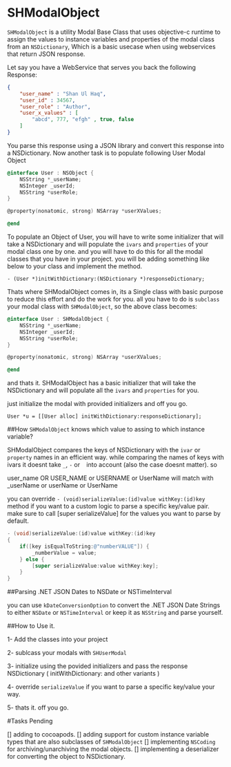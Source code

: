 SHModalObject
=============

`SHModalObject` is a utility Modal Base Class that uses objective-c runtime to assign the values to instance variables and properties of the modal class from an `NSDictionary`, Which is a basic usecase 
when using webservices that return JSON response.

Let say you have a WebService that serves you back the following Response:

```json
{
	"user_name" : "Shan Ul Haq",
	"user_id" : 34567,
	"user_role" : "Author",
	"user_x_values" : [
		"abcd", 777, "efgh" , true, false
	]
}
```

You parse this response using a JSON library and convert this response into a NSDictionary. Now another task is to populate following User Modal Object

```objective-c
@interface User : NSObject {
	NSString *_userName;
	NSInteger _userId;
	NSString *userRole;
}

@property(nonatomic, strong) NSArray *userXValues;

@end
```

To populate an Object of User, you will have to write some initializer that will take a NSDictionary and will populate the `ivars` and `properties` of your modal class one by one. and you will have to do this 
for all the modal classes that you have in your project. you will be adding something like below to your class and implement the method.

	- (User *)initWithDictionary:(NSDictionary *)responseDictionary;

Thats where SHModalObject comes in, its a Single class with basic purpose to reduce this effort and do the work for you. all you have to do is `subclass` your modal class with `SHModalObject`, so the above class becomes:


```objective-c
@interface User : SHModalObject {
	NSString *_userName;
	NSInteger _userId;
	NSString *userRole;
}

@property(nonatomic, strong) NSArray *userXValues;

@end
```

and thats it. SHModalObject has a basic initializer that will take the NSDictionary and will populate all the `ivars` and `properties` for you. 

just initialize the modal with provided initializers and off you go.

	User *u = [[User alloc] initWithDictionary:responseDictionary];

##How `SHModalObject` knows which value to assing to which instance variable?

SHModalObject compares the keys of NSDictionary with the `ivar` or `property` names in an efficient way. while comparing the names of keys with ivars it doesnt take `_`, `-` or ` ` into account (also the case doesnt matter). so

user_name OR USER_NAME or USERNAME or UserName will match with _userName or userName or UserName

you can override `- (void)serializeValue:(id)value withKey:(id)key` method if you want to a custom logic to parse a specific key/value pair. make sure to call [super serializeValue] for the values you want to parse by default.

```objective-c
- (void)serializeValue:(id)value withKey:(id)key
{
    if([key isEqualToString:@"numberVALUE"]) {
        _numberValue = value;
    } else {
        [super serializeValue:value withKey:key];
    }
}
```

##Parsing .NET JSON Dates to NSDate or NSTimeInterval

you can use `kDateConversionOption` to convert the .NET JSON Date Strings to either `NSDate` or `NSTimeInterval` or keep it as `NSString` and parse yourself.

##How to Use it.

1- Add the classes into your project

2- sublcass your modals with `SHUserModal`

3- initialize using the povided initializers and pass the response NSDictionary ( initWithDictionary: and other variants )

4- override `serializeValue` if you want to parse a specific key/value your way.

5- thats it. off you go.

#Tasks Pending

[] adding to cocoapods.
[] adding support for custom instance variable types that are also subclasses of `SHModalObject`
[] implementing `NSCoding` for archiving/unarchiving the modal objects.
[] implementing a deserializer for converting the object to NSDictionary. 
